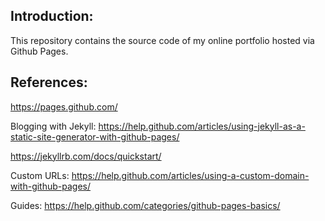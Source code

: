 ## Introduction:
This repository contains the source code of my online portfolio hosted via Github Pages.

## References:
https://pages.github.com/

Blogging with Jekyll:
https://help.github.com/articles/using-jekyll-as-a-static-site-generator-with-github-pages/

https://jekyllrb.com/docs/quickstart/

Custom URLs:
https://help.github.com/articles/using-a-custom-domain-with-github-pages/

Guides:
https://help.github.com/categories/github-pages-basics/
